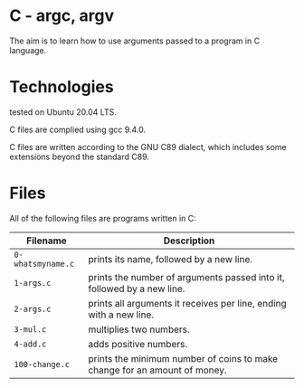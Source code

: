 # C - argc, argv

The aim is to learn how to use arguments passed to a program in C language.

# Technologies

tested on Ubuntu 20.04 LTS.

C files are complied using gcc 9.4.0.

C files are written according to the GNU C89 dialect, which includes some extensions beyond the standard C89.

# Files

All of the following files are programs written in C:

| Filename          | Description
| ----------------- | ------------------------------------------------------------------------- 
| `0-whatsmyname.c` | prints its name, followed by a new line.
| `1-args.c`        | prints the number of arguments passed into it, followed by a new line.
| `2-args.c`        | prints all arguments it receives per line, ending with a new line.
| `3-mul.c`         | multiplies two numbers.
| `4-add.c`         | adds positive numbers.
| `100-change.c`    | prints the minimum number of coins to make change for an amount of money.
